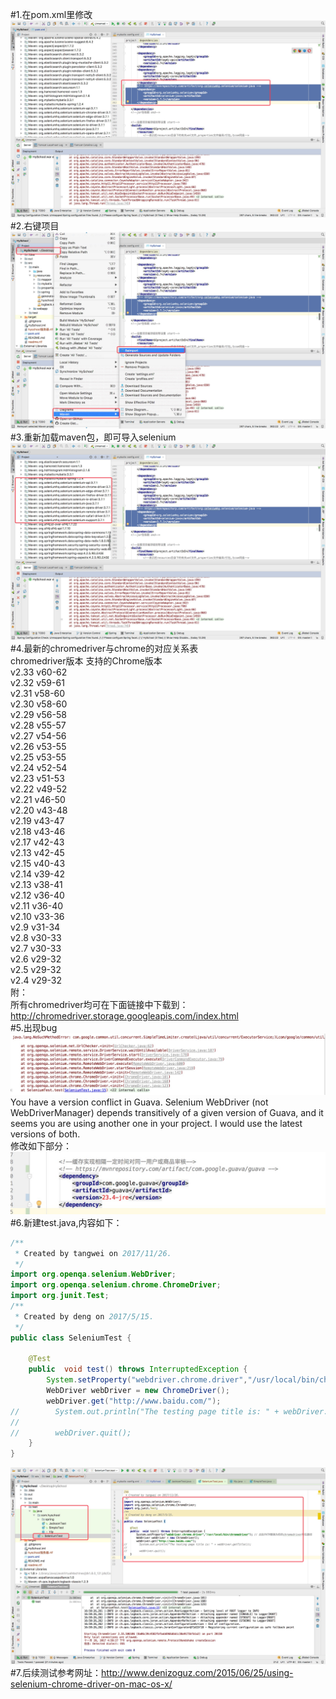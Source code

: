 #1.在pom.xml里修改
![Alt text](https://github.com/942860759/DocumentCollection/blob/master/img/1.jpg)
#2.右键项目
![Alt text](https://github.com/942860759/DocumentCollection/blob/master/img/2.jpg)
#3.重新加载maven包，即可导入selenium
![Alt text](https://github.com/942860759/DocumentCollection/blob/master/img/3.jpg)
#4.最新的chromedriver与chrome的对应关系表<br>
chromedriver版本	支持的Chrome版本<br>
v2.33	v60-62<br>
v2.32	v59-61<br>
v2.31	v58-60<br>
v2.30	v58-60<br>
v2.29	v56-58<br>
v2.28	v55-57<br>
v2.27	v54-56<br>
v2.26	v53-55<br>
v2.25	v53-55<br>
v2.24	v52-54<br>
v2.23	v51-53<br>
v2.22	v49-52<br>
v2.21	v46-50<br>
v2.20	v43-48<br>
v2.19	v43-47<br>
v2.18	v43-46<br>
v2.17	v42-43<br>
v2.13	v42-45<br>
v2.15	v40-43<br>
v2.14	v39-42<br>
v2.13	v38-41<br>
v2.12	v36-40<br>
v2.11	v36-40<br>
v2.10	v33-36<br>
v2.9	v31-34<br>
v2.8	v30-33<br>
v2.7	v30-33<br>
v2.6	v29-32<br>
v2.5	v29-32<br>
v2.4	v29-32<br>
附：<br> 
所有chromedriver均可在下面链接中下载到：<br>
http://chromedriver.storage.googleapis.com/index.html<br>
#5.出现bug
![Alt text](https://github.com/942860759/DocumentCollection/blob/master/img/4.png)
You have a version conflict in Guava. Selenium WebDriver (not WebDriverManager) 
depends transitively of a given version of Guava, and it seems you are using another 
one in your project. I would use the latest versions of both.<br>
修改如下部分：<br>
![Alt text](https://github.com/942860759/DocumentCollection/blob/master/img/5.png)
#6.新建test.java,内容如下：<br>
```Java
/**
 * Created by tangwei on 2017/11/26.
 */
import org.openqa.selenium.WebDriver;
import org.openqa.selenium.chrome.ChromeDriver;
import org.junit.Test;
/**
 * Created by deng on 2017/5/15.
 */
public class SeleniumTest {

    @Test
    public  void test() throws InterruptedException {
        System.setProperty("webdriver.chrome.driver","/usr/local/bin/chromedriver"); // 此处PATH替换为你的chromedriver所在路径
        WebDriver webDriver = new ChromeDriver();
        webDriver.get("http://www.baidu.com/");
//        System.out.println("The testing page title is: " + webDriver.getTitle());
//
//        webDriver.quit();
    }
}
```
![Alt text](https://github.com/942860759/DocumentCollection/blob/master/img/6.png)
#7.后续测试参考网址：http://www.denizoguz.com/2015/06/25/using-selenium-chrome-driver-on-mac-os-x/
